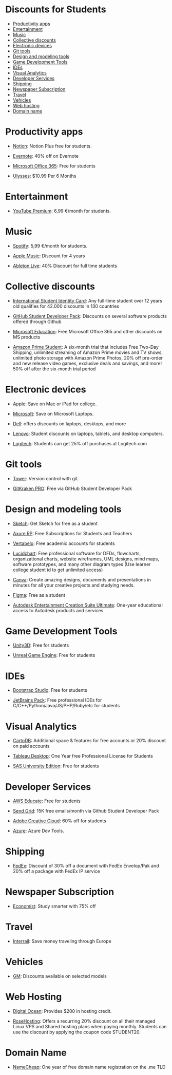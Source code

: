 # Discounts for Students

* [Productivity apps](#productivity-apps)
* [Entertainment](#entertainment)
* [Music](#music)
* [Collective discounts](#collective-discounts)
* [Electronic devices](#electronic-devices)
* [Git tools](#git-tools)
* [Design and modeling tools](#design-and-modeling-tools)
* [Game Development Tools](#game-development-tools)
* [IDEs](#ides)
* [Visual Analytics](#visual-analytics)
* [Developer Services](#developer-services)
* [Shipping](#shipping)
* [Newspaper Subscription](#newspaper-subscription)
* [Travel](#travel)
* [Vehicles](#vehicles)
* [Web hosting](#web-hosting)
* [Domain name](#domain-name)

# Productivity apps

* [Notion](https://www.notion.so/product/notion-for-education): Notion Plus free for students.

* [Evernote](https://evernote.com/intl/es/unidays): 40% off on Evernote

* [Microsoft Office 365](https://www.microsoft.com/en-in/education/students): Free for students

* [Ulysses](https://ulysses.app/students/): $10.99 Per 6 Months

# Entertainment

* [YouTube Premium](https://www.youtube.com/premium): 6,99 €⁠/⁠month for students.

# Music

* [Spotify](https://www.spotify.com/student/): 5,99 €/month for students.

* [Apple Music](https://support.apple.com/en-us/HT205928): Discount for 4 years

* [Ableton Live](https://www.ableton.com/en/shop/education/#eligibility): 40% Discount for full time students 

# Collective discounts

* [International Student Identity Card](https://www.isic.org/): Any full-time student over 12 years old qualifies for 42.000 discounts in 130 countries

* [GitHub Student Developer Pack](https://education.github.com/): Discounts on several software products offered through Github

* [Microsoft Education](https://www.microsoft.com/en-in/education/students): Free Microsoft Office 365 and other discounts on MS products

* [Amazon Prime Student](https://www.amazon.com/Amazon-Student/b?node=668781011): A six-month trial that includes Free Two-Day Shipping, unlimited streaming of Amazon Prime movies and TV shows, unlimited photo storage with Amazon Prime Photos, 20% off pre-order and new release video games, exclusive deals and savings, and more! 50% off after the six-month trial period

# Electronic devices

* [Apple](https://www.apple.com/us-edu/store): Save on Mac or iPad for college.

* [Microsoft](https://www.microsoft.com/en-us/store/b/education): Save on Microsoft Laptops.

* [Dell](https://www.dell.com/es-es/lp/students): offers discounts on laptops, desktops, and more

* [Lenovo](https://www.lenovo.com/es/es/registro-tienda-estudiantes/): Student discounts on laptops, tablets, and desktop computers.

* [Logitech](https://buy.logitech.com/store/logieu/en_GB/custom/pbPage.student-discount): Students can get 25% off purchases at Logitech.com

# Git tools

* [Tower](https://www.git-tower.com/education/windows): Version control with git.

* [GitKraken PRO](https://www.gitkraken.com/github-student-developer-pack): Free via GitHub Student Developer Pack

# Design and modeling tools

* [Sketch](https://www.sketch.com/education/): Get Sketch for free as a student

* [Axure RP](http://www.axure.com/edu): Free Subscriptions for Students and Teachers

* [Vertabelo](https://my.vertabelo.com/sign-up/create-academic): Free academic accounts for students

* [Lucidchart](https://www.lucidchart.com/pages/usecase/education): Free professional software for DFDs, flowcharts, organizational charts, website wireframes, UML designs, mind maps, software prototypes, and many other diagram types (Use learner college student id to get unlimited access)

* [Canva](https://www.canva.com/education/students/): Create amazing designs, documents and presentations in minutes for all your creative projects and studying needs.

* [Figma](https://www.figma.com/education/): Free as a student

* [Autodesk Entertainment Creation Suite Ultimate](https://www.autodesk.com/education/edu-software/overview): One-year educational access to Autodesk products and services

# Game Development Tools

* [Unity3D](https://unity.com/products/unity-student): Free for students

* [Unreal Game Engine](https://www.unrealengine.com/students): Free for students

# IDEs

* [Bootstrap Studio](https://bootstrapstudio.io/pages/student-license): Free for students

* [JetBrains Pack](https://www.jetbrains.com/community/education/#students): Free professional IDEs for C/C++/Python/Java/JS/PHP/Ruby/etc for students

# Visual Analytics

* [CartoDB](https://cartodb.com/solutions/education-and-research/): Additional space & features for free accounts or 20% discount on paid accounts

* [Tableau Desktop](https://www.tableau.com/academic/students): One Year free Professional License for Students

* [SAS University Edition](http://www.sas.com/en_us/software/university-edition.html): Free for students

# Developer Services

* [AWS Educate](https://aws.amazon.com/education/awseducate/): Free for students

* [Send Grid](https://sendgrid.com/partner/github-education): 15K free emails/month via Github Student Developer Pack

* [Adobe Creative Cloud](http://www.adobe.com/creativecloud/buy/students.html): 60% off for students

* [Azure](https://azureforeducation.microsoft.com/en-us/Institutions): Azure Dev Tools.

# Shipping

* [FedEx](http://www.fedex.com/kr_english/about/local/currentattractions/sdc.html): Discount of 30% off a document with FedEx Envelop/Pak and 20% off a package with FedEx IP service

# Newspaper Subscription

* [Economist](https://subscribenow.economist.com/student): Study smarter with 75% off

# Travel

* [Interrail](https://www.interrail.eu/es/interrail-passes/deals/interrail-youth-discounts): Save money traveling through Europe

# Vehicles

* [GM](https://www.gmcollegeappreciation.com/vehicles/): Discounts available on selected models

# Web Hosting

* [Digital Ocean](https://www.digitalocean.com/landing/do-for-higher-education): Provides $200 in hosting credit.

* [RoseHosting](https://www.rosehosting.com): Offers a recurring 20% discount on all their managed Linux VPS and Shared hosting plans when paying monthly. Students can use the discount by applying the coupon code STUDENT20.

# Domain Name

* [NameCheap](http://nc.me): One year of free domain name registration on the .me TLD

